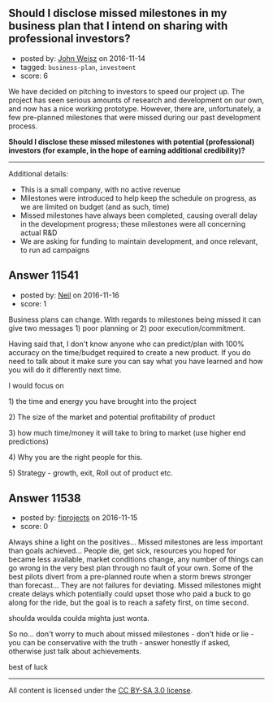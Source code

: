 ## Should I disclose missed milestones in my business plan that I intend on sharing with professional investors?

- posted by: [John Weisz](https://stackexchange.com/users/3316658/john-weisz) on 2016-11-14
- tagged: `business-plan`, `investment`
- score: 6

<p>We have decided on pitching to investors to speed our project up. The project has seen serious amounts of research and development on our own, and now has a nice working prototype. However, there are, unfortunately, a few pre-planned milestones that were missed during our past development process.</p>

<p><strong>Should I disclose these missed milestones with potential (professional) investors (for example, in the hope of earning additional credibility)?</strong></p>

<hr>

<p>Additional details:</p>

<ul>
<li>This is a small company, with no active revenue</li>
<li>Milestones were introduced to help keep the schedule on progress, as we are limited on budget (and as such, time)</li>
<li>Missed milestones have always been completed, causing overall delay in the development progress; these milestones were all concerning actual R&amp;D</li>
<li>We are asking for funding to maintain development, and once relevant, to run ad campaigns</li>
</ul>



## Answer 11541

- posted by: [Neil](https://stackexchange.com/users/2711480/neil) on 2016-11-16
- score: 1

<p>Business plans can change. With regards to milestones being missed it can give two messages 1) poor planning or 2) poor execution/commitment. </p>

<p>Having said that, I don't know anyone who can predict/plan with 100% accuracy on the time/budget required to create a new product. If you do need to talk about it make sure you can say what you have learned and how you will do it differently next time.</p>

<p>I would focus on </p>

<p>1) the time and energy you have brought into the project</p>

<p>2) The size of the market and potential profitability of product</p>

<p>3) how much time/money it will take to bring to market (use higher end predictions)</p>

<p>4) Why you are the right people for this.</p>

<p>5) Strategy - growth, exit, Roll out of product etc.</p>



## Answer 11538

- posted by: [fiprojects](https://stackexchange.com/users/5370155/fiprojects) on 2016-11-15
- score: 0

<p>Always shine a light on the positives... Missed milestones are less important than goals achieved... People die, get sick, resources you hoped for became less available, market conditions change, any number of things can go wrong in the very best plan through no fault of your own. Some of the best pilots divert from a pre-planned route when a storm brews stronger than forecast... They are not failures for deviating. Missed milestones might create delays which potentially could upset those who paid a buck to go along for the ride, but the goal is to reach a safety first, on time second.</p>

<p>shoulda woulda coulda mighta just wonta.</p>

<p>So no... don't worry to much about missed milestones - don't hide or lie - you can be conservative with the truth - answer honestly if asked, otherwise just talk about achievements.</p>

<p>best of luck</p>




---

All content is licensed under the [CC BY-SA 3.0 license](https://creativecommons.org/licenses/by-sa/3.0/).
